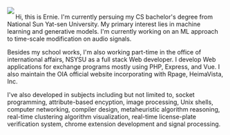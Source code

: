 <img align="left" src="https://github-readme-stats.vercel.app/api/top-langs/?username=ernestchu&hide=jupyter%20notebook">

<div>
  
Hi, this is Ernie. I'm currently persuing my CS bachelor's degree from National Sun Yat-sen University. My primary interest lies in machine learning and generative models. I'm currently working on an ML approach to time-scale modification on audio signals.

Besides my school works, I'm also working part-time in the office of international affairs, NSYSU as a full stack Web developer. I develop Web applications for exchange programs mostly using PHP, Express, and Vue. I also maintain the OIA official website incorporating with Rpage, HeimaVista, Inc.

I've also developed in subjects including but not limited to, socket programming, attribute-based encyption, image processing, Unix shells, computer networking, compiler design, metaheuristic algorithm reasoning, real-time clustering algorithm visualization, real-time license-plate verification system, chrome extension development and signal processing.

</div>
  
<!--
https://github.com/anuraghazra/github-readme-stats
-->
